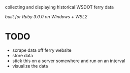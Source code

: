collecting and displaying historical WSDOT ferry data

_built for Ruby 3.0.0 on Windows + WSL2_

# TODO
* scrape data off ferry website
* store data
* stick this on a server somewhere and run on an interval
* visualize the data
